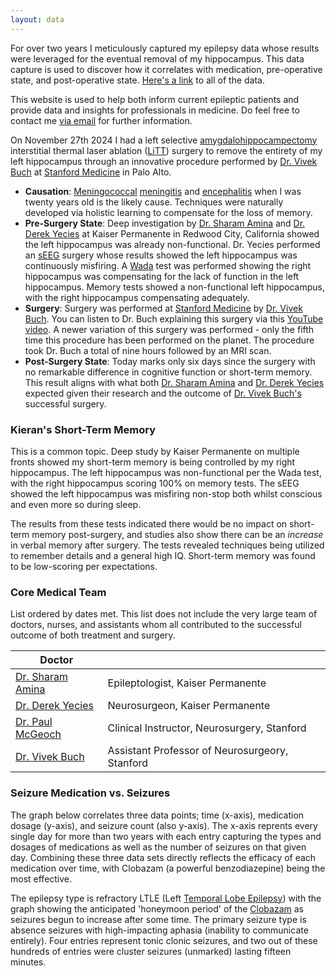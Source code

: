 ```yaml
---
layout: data
---
```


For over two years I meticulously captured my epilepsy data whose results were leveraged for the eventual removal of my hippocampus. This data capture is used to discover how it correlates with medication, pre-operative state, and post-operative state. [Here's a link](/data) to all of the data.

This website is used to help both inform current epileptic patients and provide data and insights for professionals in medicine. Do feel free to contact me [via email](mailto:kieransenior@icloud.com) for further information.

On November 27th 2024 I had a left selective [amygdalohippocampectomy](https://en.wikipedia.org/wiki/Amygdalohippocampectomy) interstitial thermal laser ablation ([LiTT](https://www.epilepsy.com/treatment/surgery/types/litt-thermal-ablation)) surgery to remove the entirety of my left hippocampus through an innovative procedure performed by [Dr. Vivek Buch](https://med.stanford.edu/profiles/vivek-buch) at [Stanford Medicine](https://med.stanford.edu) in Palo Alto.

* **Causation**: [Meningococcal](meningococcal) [meningitis](https://www.who.int/news-room/fact-sheets/detail/meningitis) and [encephalitis](https://en.wikipedia.org/wiki/Encephalitis) when I was twenty years old is the likely cause. Techniques were naturally developed via holistic learning to compensate for the loss of memory.
* **Pre-Surgery State**: Deep investigation by [Dr. Sharam Amina](https://mydoctor.kaiserpermanente.org/ncal/providers/shahramamina) and [Dr. Derek Yecies](https://mydoctor.kaiserpermanente.org/ncal/providers/derekyecies) at Kaiser Permanente in Redwood City, California showed the left hippocampus was already non-functional. Dr. Yecies performed an [sEEG](https://en.wikipedia.org/wiki/Stereoelectroencephalography) surgery whose results showed the left hippocampus was continuously misfiring. A [Wada](https://en.wikipedia.org/wiki/Wada_test) test was performed showing the right hippocampus was compensating for the lack of function in the left hippocampus. Memory tests showed a non-functional left hippocampus, with the right hippocampus compensating adequately.
* **Surgery**: Surgery was performed at [Stanford Medicine](https://med.stanford.edu) by [Dr. Vivek Buch](https://med.stanford.edu/profiles/vivek-buch). You can listen to Dr. Buch explaining this surgery via this [YouTube video](https://www.youtube.com/watch?v=z-nRUMbs2kY). A newer variation of this surgery was performed - only the fifth time this procedure has been performed on the planet. The procedure took Dr. Buch a total of nine hours followed by an MRI scan.
* **Post-Surgery State**: Today marks only six days since the surgery with no remarkable difference in cognitive function or short-term memory. This result aligns with what both [Dr. Sharam Amina](https://mydoctor.kaiserpermanente.org/ncal/providers/shahramamina) and [Dr. Derek Yecies](https://mydoctor.kaiserpermanente.org/ncal/providers/derekyecies) expected given their research and the outcome of [Dr. Vivek Buch's](https://med.stanford.edu/profiles/vivek-buch) successful surgery. 

### **Kieran's Short-Term Memory**

This is a common topic. Deep study by Kaiser Permanente on multiple fronts showed my short-term memory is being controlled by my right hippocampus. The left hippocampus was non-functional per the Wada test, with the right hippocampus scoring 100% on memory tests. The sEEG showed the left hippocampus was misfiring non-stop both whilst conscious and even more so during sleep.

The results from these tests indicated there would be no impact on short-term memory post-surgery, and studies also show there can be an _increase_ in verbal memory after surgery. The tests revealed techniques being utilized to remember details and a general high IQ. Short-term memory was found to be low-scoring per expectations.

### **Core Medical Team**

List ordered by dates met. This list does not include the very large team of doctors, nurses, and assistants whom all contributed to the successful outcome of both treatment and surgery.

| Doctor | |
| -------- | -------- |
| [Dr. Sharam Amina](https://mydoctor.kaiserpermanente.org/ncal/providers/shahramamina) | Epileptologist, Kaiser Permanente |
| [Dr. Derek Yecies](https://mydoctor.kaiserpermanente.org/ncal/providers/derekyecies) | Neurosurgeon, Kaiser Permanente |
| [Dr. Paul McGeoch](https://profiles.stanford.edu/paul-mcgeoch) | Clinical Instructor, Neurosurgery, Stanford |
| [Dr. Vivek Buch](https://profiles.stanford.edu/vivek-buch) | Assistant Professor of Neurosurgeory, Stanford |

### **Seizure Medication vs. Seizures**

The graph below correlates three data points; time (x-axis), medication dosage (y-axis), and seizure count (also y-axis). The x-axis reprents every single day for more than two years with each entry capturing the types and dosages of medications as well as the number of seizures on that given day. Combining these three data sets directly reflects the efficacy of each medication over time, with Clobazam (a powerful benzodiazepine) being the most effective.
        
 The epilepsy type is refractory LTLE (Left [Temporal Lobe Epilepsy](https://en.wikipedia.org/wiki/Temporal_lobe_epilepsy)) with the graph showing the anticipated 'honeymoon period' of the [Clobazam](https://en.wikipedia.org/wiki/Clobazam) as seizures begun to increase after some time. The primary seizure type is absence seizures with high-impacting aphasia (inability to communicate entirely). Four entries represent tonic clonic seizures, and two out of these hundreds of entries were cluster seizures (unmarked) lasting fifteen minutes.

